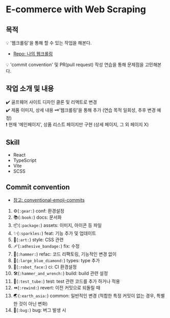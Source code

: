 # E-commerce with Web Scraping

## 목적

💡 '웹크롤링'을 통해 할 수 있는 작업을 해본다.

-   [Repo: 나의 웹크롤링](https://github.com/youngcodej22/ecommerce-web-scraping)

💡 'commit convention' 및 PR(pull request) 작성 연습을 통해 문제점을 고민해본다.

## 작업 소개 및 내용

✔️ 골프웨어 사이트 디자인 클론 및 리액트로 변경 <br />
✔️ 제품 이미지, 상세 내용 🗝️'웹크롤링'을 통해 추가 (연습 목적 일회성, 추후 변경 예정) <br />
❗ 현재 '메인페이지', 상품 리스트 페이지만 구현 (상세 페이지, 그 외 페이지 X)

## Skill

-   React
-   TypeScript
-   Vite
-   SCSS

## Commit convention

-   [참고: conventional-emoji-commits](https://conventional-emoji-commits.site/list/list)

1.  ⚙(`:gear:`) conf: 환경설정
2.  📚(`:book:`) docs: 문서화
3.  📦(`:package:`) assets: 이미지, 아이콘 등 파일
4.  ✨(`:sparkles:`) feat: 기능 추가 및 업데이트
5.  🎨(`:art:`) style: CSS 관련
6.  🩹(`:adhesive_bandage:`) fix: 수정
7.  🔨(`:hammer:`) refac: 코드 리팩토링, 기능적인 변경 없이
8.  🔷(`:large_blue_diamond:`) types: type 추가
9.  🤖(`:robot_face:`) ci: CI 환경설정
10. 🛠️(`:hammer_and_wrench:`) build: build 관련 설정
11. 🧪(`:test_tube:`) test: test 관련 코드를 추가 하거나 적용
12. ⏪(`:rewind:`) revert: 이전 커밋으로 되돌릴 때
13. 🌏(`:earth_asia:`) common: 일반적인 변경 (적합한 특정 커밋이 없는 경우, 특별한 것이 아닌 변화)
14. 🐛(`:bug:`) bug: 버그 발생 시
